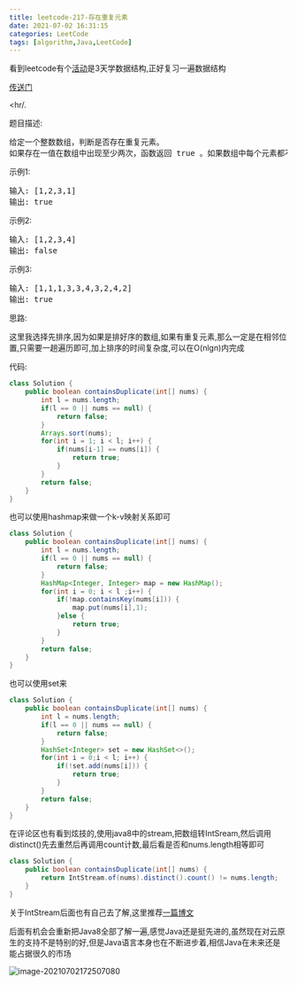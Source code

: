 ```yaml
---
title: leetcode-217-存在重复元素
date: 2021-07-02 16:31:15
categories: LeetCode
tags: [algorithm,Java,LeetCode]
---
```


看到leetcode有个[活动](https://leetcode-cn.com/study-plan/data-structures/?progress=kzlb5)是3天学数据结构,正好复习一遍数据结构

[传送门](https://leetcode-cn.com/problems/contains-duplicate/)

<hr/.

题目描述:

<pre>
给定一个整数数组，判断是否存在重复元素。
如果存在一值在数组中出现至少两次，函数返回 true 。如果数组中每个元素都不相同，则返回 false 。
</pre>

示例1:

<pre>
输入: [1,2,3,1]
输出: true
</pre>



示例2:

<pre>
输入: [1,2,3,4]
输出: false
</pre>

示例3:

<pre>
输入: [1,1,1,3,3,4,3,2,4,2]
输出: true
</pre>

思路:

这里我选择先排序,因为如果是排好序的数组,如果有重复元素,那么一定是在相邻位置,只需要一趟遍历即可,加上排序的时间复杂度,可以在O(nlgn)内完成

代码:

```java
class Solution {
    public boolean containsDuplicate(int[] nums) {
        int l = nums.length;
        if(l == 0 || nums == null) {
            return false;
        }
        Arrays.sort(nums);
        for(int i = 1; i < l; i++) {
            if(nums[i-1] == nums[i]) {
                return true;
            }
        }
        return false;
    }
}
```

也可以使用hashmap来做一个k-v映射关系即可

```java
class Solution {
	public boolean containsDuplicate(int[] nums) {
        int l = nums.length;
        if(l == 0 || nums == null) {
            return false;
        }
        HashMap<Integer, Integer> map = new HashMap();
        for(int i = 0; i < l ;i++) {
            if(!map.containsKey(nums[i])) {
                map.put(nums[i],1);
            }else {
                return true;
            }
        }
        return false;
    }
}
```

也可以使用set来

```java
class Solution {
    public boolean containsDuplicate(int[] nums) {
        int l = nums.length;
        if(l == 0 || nums == null) {
            return false;
        }
        HashSet<Integer> set = new HashSet<>();
        for(int i = 0;i < l; i++) {
            if(!set.add(nums[i])) {
                return true;
            }
        }
        return false;
    }
}
```

在评论区也有看到炫技的,使用java8中的stream,把数组转IntSream,然后调用distinct()先去重然后再调用count计数,最后看是否和nums.length相等即可

```java
class Solution {
    public boolean containsDuplicate(int[] nums) {
        return IntStream.of(nums).distinct().count() != nums.length;
    }
}
```

关于IntStream后面也有自己去了解,这里推荐[一篇博文](https://www.jianshu.com/p/461429a5edc9)

后面有机会会重新把Java8全部了解一遍,感觉Java还是挺先进的,虽然现在对云原生的支持不是特别的好,但是Java语言本身也在不断进步着,相信Java在未来还是能占据很久的市场

![image-20210702172507080](https://gitee.com/cao_ziqiang/img/raw/master/20210702172507.png)

